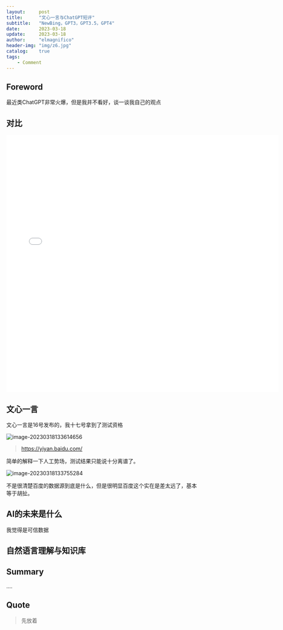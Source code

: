 ```yaml
---
layout:     post
title:      "文心一言与ChatGPT短评"
subtitle:   "NewBing，GPT3，GPT3.5，GPT4"
date:       2023-03-18
update:     2023-03-18
author:     "elmagnifico"
header-img: "img/z6.jpg"
catalog:    true
tags:
    - Comment
---
```


## Foreword

最近类ChatGPT非常火爆，但是我并不看好，谈一谈我自己的观点



## 对比

<iframe src="//player.bilibili.com/player.html?aid=653698039&bvid=BV1hY4y1X7Cs&cid=1057694575&page=1" scrolling="no" border="0" frameborder="no" framespacing="0" allowfullscreen="true" width="720" height="680">  </iframe>



## 文心一言

文心一言是16号发布的，我十七号拿到了测试资格

![image-20230318133614656](https://img.elmagnifico.tech/static/upload/elmagnifico/202303181336764.png)

> https://yiyan.baidu.com/



简单的解释一下人工势场，测试结果只能说十分离谱了。

![image-20230318133755284](https://img.elmagnifico.tech/static/upload/elmagnifico/202303181337367.png)

不是很清楚百度的数据源到底是什么，但是很明显百度这个实在是差太远了，基本等于胡扯。



## AI的未来是什么

我觉得是可信数据



## 自然语言理解与知识库



## Summary

....



## Quote

> 先放着

